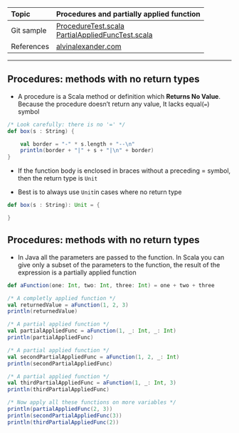 | Topic | Procedures and partially applied function |
| :--- | :--- |
| Git sample | [ProcedureTest.scala](https://github.com/inbravo/scala-src/blob/master/src/main/scala/com/inbravo/lang/ProcedureTest.scala) </br> [PartialAppliedFuncTest.scala](https://github.com/inbravo/scala-src/blob/master/src/main/scala/com/inbravo/lang/PartialAppliedFuncTest.scala) |
| References | [alvinalexander.com](http://alvinalexander.com/scala/how-to-use-partially-applied-functions-in-scala-syntax-examples) |

---

## Procedures: methods with no return types

* A procedure is a Scala method or definition which **Returns No Value**. Because the procedure doesn’t return any value, It lacks equal(`=`) symbol

```scala
/* Look carefully: there is no '=' */
def box(s : String) { 

    val border = "-" * s.length + "--\n"
    println(border + "|" + s + "|\n" + border)
}
```

* If the function body is enclosed in braces without a preceding = symbol, then the return type is `Unit`

* Best is to always use `Unit`in cases where no return type

```scala
def box(s : String): Unit = {

}
```

## Procedures: methods with no return types

*   In Java all the parameters are passed to the function. In Scala you can give only a subset of the parameters to the function, the result of the expression is a partially applied function

```scala
def aFunction(one: Int, two: Int, three: Int) = one + two + three

/* A completly applied function */
val returnedValue = aFunction(1, 2, 3)
println(returnedValue)

/* A partial applied function */
val partialAppliedFunc = aFunction(1, _: Int, _: Int)
println(partialAppliedFunc)

/* A partial applied function */
val secondPartialAppliedFunc = aFunction(1, 2, _: Int)
println(secondPartialAppliedFunc)

/* A partial applied function */
val thirdPartialAppliedFunc = aFunction(1, _: Int, 3)
println(thirdPartialAppliedFunc)

/* Now apply all these functions on more variables */
println(partialAppliedFunc(2, 3))
println(secondPartialAppliedFunc(3))
println(thirdPartialAppliedFunc(2))
```
